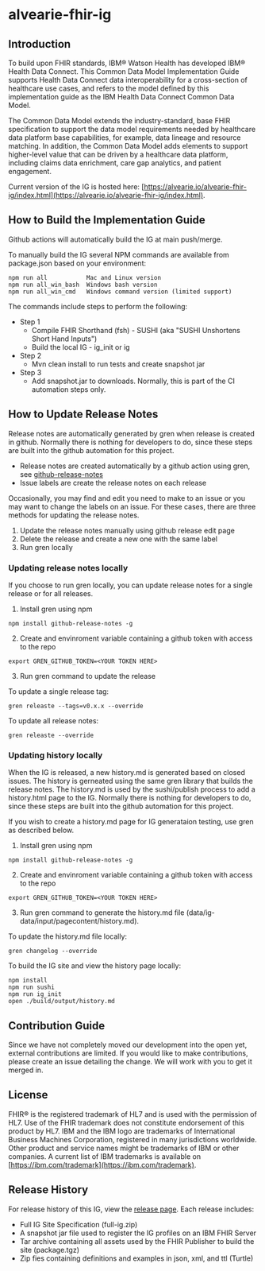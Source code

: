 # alvearie-fhir-ig

## Introduction


To build upon FHIR standards, IBM® Watson Health has developed IBM® Health Data Connect. This Common Data Model Implementation Guide supports Health Data Connect data interoperability for a cross-section of healthcare use cases, and refers to the model defined by this implementation guide as the IBM Health Data Connect Common Data Model.

The Common Data Model extends the industry-standard, base FHIR specification to support the data model requirements needed by healthcare data platform base capabilities, for example, data lineage and resource matching. In addition, the Common Data Model adds elements to support higher-level value that can be driven by a healthcare data platform, including claims data enrichment, care gap analytics, and patient engagement.

Current version of the IG is hosted here:  [https://alvearie.io/alvearie-fhir-ig/index.html](https://alvearie.io/alvearie-fhir-ig/index.html).

## How to Build the Implementation Guide

  Github actions will automatically build the IG at main push/merge.
  
  To manually build the IG several NPM commands are available from package.json based on your environment:

    npm run all           Mac and Linux version
	npm run all_win_bash  Windows bash version 
	npm run all_win_cmd   Windows command version (limited support)

The commands include steps to perform the following:
* Step 1
    * Compile FHIR Shorthand (fsh) - SUSHI (aka "SUSHI Unshortens Short Hand Inputs")
    * Build the local IG - ig_init or ig
* Step 2
    * Mvn clean install to run tests and create snapshot jar
* Step 3
    * Add snapshot.jar to downloads. Normally, this is part of the CI automation steps only.

## How to Update Release Notes

Release notes are automatically generated by gren when release is created in github.  Normally there is nothing for developers to do, since these steps are built into the github automation for this project.

* Release notes are created automatically by a github action using gren, see [github-release-notes](https://github-tools.github.io/github-release-notes/concept.html)
* Issue labels are create the release notes on each release

Occasionally, you may find and edit you need to make to an issue or you may want to change the labels on an issue.  For these cases, there are three methods for updating the release notes. 

1. Update the release notes manually using github release edit page
2. Delete the release and create a new one with the same label
3. Run gren locally
   
### Updating release notes locally
If you choose to run gren locally, you can update release notes for a single release or for all releases.  

1. Install gren using npm

```console
npm install github-release-notes -g
```

2. Create and envinroment variable containing a github token with access to the repo

```console
export GREN_GITHUB_TOKEN=<YOUR TOKEN HERE>
```

3. Run gren command to update the release

To update a single release tag:
```console
gren releaste --tags=v0.x.x --override
```

To update all release notes:
```console
gren releaste --override
```

### Updating history locally
When the IG is released, a new history.md is generated based on closed issues.  The history is gerneated using the same gren library that builds the release notes. The history.md is used by the sushi/publish process to add a history.html page to the IG. Normally there is nothing for developers to do, since these steps are built into the github automation for this project.

If you wish to create a history.md page for IG generataion testing, use gren as described below.

1. Install gren using npm

```console
npm install github-release-notes -g
```

2. Create and envinroment variable containing a github token with access to the repo

```console
export GREN_GITHUB_TOKEN=<YOUR TOKEN HERE>
```

3. Run gren command to generate the history.md file (data/ig-data/input/pagecontent/history.md).

To update the history.md file locally:
```console
gren changelog --override
```

To build the IG site and view the history page locally:
```console
npm install
npm run sushi
npm run ig_init
open ./build/output/history.md
```

## Contribution Guide

Since we have not completely moved our development into the open yet, external contributions are limited. If you would like to make contributions, please create an issue detailing the change. We will work with you to get it merged in.

## License

FHIR® is the registered trademark of HL7 and is used with the permission of HL7. Use of the FHIR trademark does not constitute endorsement of this product by HL7.
IBM and the IBM logo are trademarks of International Business Machines Corporation, registered in many jurisdictions worldwide. Other product and service names might be trademarks of IBM or other companies. A current list of IBM trademarks is available on [https://ibm.com/trademark](https://ibm.com/trademark).

## Release History

For release history of this IG, view the [release page](https://github.com/Alvearie/alvearie-fhir-ig/releases). Each release includes:

- Full IG Site Specification (full-ig.zip)
- A snapshot jar file used to register the IG profiles on an IBM FHIR Server
- Tar archive containing all assets used by the FHIR Publisher to build the site (package.tgz)
- Zip fies containing definitions and examples in json, xml, and ttl (Turtle)
